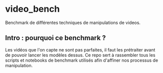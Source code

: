 # video_bench

Benchmark de différentes techniques de manipulations de videos.

Intro : pourquoi ce benchmark ?
---
Les vidéos que l'on capte ne sont pas parfaites, il faut les prétraiter avant de pouvoir lancer les modèles dessus. Ce repo sert à rassembler tous les scripts et notebooks de benchmark utilisés afin d'affiner nos processus de manipulation.
